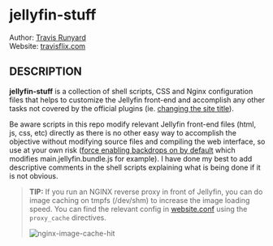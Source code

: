 # jellyfin-stuff

Author: [Travis Runyard](mailto:travisrunyard@gmail.com)<br>
Website: [travisflix.com](https://travisflix.com)<br>

## DESCRIPTION

**jellyfin-stuff** is a collection of shell scripts, CSS and Nginx configuration files that helps to customize the Jellyfin front-end and accomplish any other tasks not covered by the official plugins (ie. [changing the site title](https://github.com/visualblind/jellyfin-stuff/blob/master/shell-scripts/jellyfin-set-title.sh)).


Be aware scripts in this repo modify relevant Jellyfin front-end files (html, js, css, etc) directly as there is no other easy way to accomplish the objective without modifying source files and compiling the web interface, so use at your own risk ([force enabling backdrops on by default](https://github.com/visualblind/jellyfin-stuff/blob/master/shell-scripts/jellyfin-backdrops-enable.sh) which modifies main.jellyfin.bundle.js for example). I have done my best to add descriptive comments in the shell scripts explaining what is being done if it is not obvious.


> **TIP:** If you run an NGINX reverse proxy in front of Jellyfin, you can do image caching on tmpfs (/dev/shm) to increase the image loading speed. You can find the relevant config in [website.conf](https://github.com/visualblind/jellyfin-stuff/blob/master/nginx/website.conf#L126) using the `proxy_cache` directives.<p>![nginx-image-cache-hit](https://i.ibb.co/R2HwVMW/nginx-image-cache-hit.png)</p>

